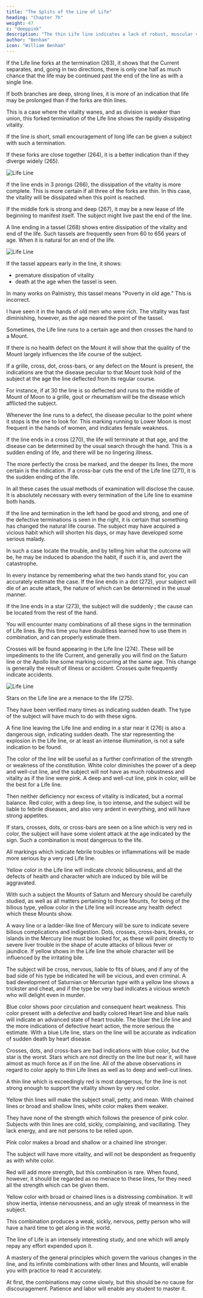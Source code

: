 ```yaml
---
title: "The Splits of the Line of Life"
heading: "Chapter 7h"
weight: 47
c: "deeppink"
description: "The thin Life line indicates a lack of robust, muscular vitality and great endurance."
author: "Benham"
icon: "William Benham"
---
```




If the Life line forks at the termination (263), it shows that the Current separates, and, going in two directions, there is only one half as much chance that the life may be continued past the end of the line as with a single line. 

If both branches are deep, strong lines, it is more of an indication that life may be prolonged than if the forks are thin lines. 

This is a case where the vitality wanes, and as division is weaker than union, this forked termination of the Life line shows the rapidly dissipating vitality. 

If the line is short, small encouragement of long life can be given a subject with such a termination. 

If these forks are close together (264), it is a better indication than if they diverge widely (265). 

![Life Line](/graphics/palm/265.png)

If the line ends in 3 prongs (266), the dissipation of the vitality is more complete. This is more certain if all three of the forks are thin.  In this case, the vitality will be dissipated when this point is reached. 

If the middle fork is strong and deep (267), it may be a new lease of life beginning to manifest itself. The subject might live past the end of the line. 

A line ending in a tassel (268) shows entire dissipation of the vitality and end of the life. Such tassels are frequently seen from 60 to 656 years of age.  When it is natural for an end of the life. 

![Life Line](/graphics/palm/268.png)


If the tassel appears early in the line, it shows:
- premature dissipation of vitality
- death at the age when the tassel is seen. 

In many works on Palmistry, this tassel means "Poverty in old age." This is incorrect. 

I have seen it in the hands of old men who were rich. The vitality was fast diminishing, however, as the age neared the point of the tassel. 

Sometimes, the Life line runs to a certain age and then crosses the hand to a Mount. 

If there is no health defect on the Mount it will show that the quality of the Mount largely influences the life course of the subject. 

If a grille, cross, dot, cross-bars, or any defect on the Mount is present, the indications are that the disease peculiar to that Mount took hold of the subject at the age the line deflected from its regular course. 

For instance, if at 30 the line is so deflected and runs to the middle of Mount of Moon to a grille, gout or rheumatism will be the disease which afflicted the subject.

Whenever the line runs to a defect, the disease peculiar to the point where it stops is the one to look for. This marking running to Lower Moon is most frequent in the hands of women, and indicates female weakness.

If the line ends in a cross (270), the life will terminate at that age, and the disease can be determined by the usual search through the hand. This is a sudden ending of life, and there will be no lingering illness.

The more perfectly the cross be marked, and the deeper its lines, the more certain is the indication. If a cross-bar cuts the end of the Life line (271), it is the sudden ending of the life.

In all these cases the usual methods of examination will disclose the cause. It is absolutely necessary with every termination of the Life line to examine both hands.

If the line and termination in the left hand be good and strong, and one of the defective terminations is seen in the right, it is certain that something has changed the natural life course. The subject may have acquired a vicious habit which will shorten his days, or may have developed some serious malady.

In such a case locate the trouble, and by telling him what the outcome will be, he may be induced to abandon the habit, if such it is, and avert the catastrophe. 

In every instance by remembering what the two hands stand for, you can accurately estimate the case. If the line ends in a dot (272), your subject will die of an acute attack, the nature of which can be determined in the usual manner.

If the line ends in a star (273), the subject will die suddenly ; the cause can be located from the rest of the hand. 

You will encounter many combinations of all these signs in the termination of Life lines. By this time you have doubtless learned how to use them in combination, and can properly estimate them. 

Crosses will be found appearing in the Life line (274). These will be impediments to the life Current, and generally you will find on the Saturn line or the Apollo line some marking occurring at the same age. This change is generally the result of illness or accident. Crosses quite frequently indicate accidents. 

![Life Line](/graphics/palm/274.png)

Stars on the Life line are a menace to the life (275).

They have been verified many times as indicating sudden death. The type of the subject will have much to do with these signs. 

A fine line leaving the Life line and ending in a star near it (276) is also a dangerous sign, indicating sudden death. The star representing the explosion in the Life line, or at least an intense illumination, is not a safe indication to be found. 

The color of the line will be useful as a further confirmation of the strength or weakness of the constitution. White color diminishes the power of a deep and well-cut line, and the subject will not have as much robustness and vitality as if the line were pink. A deep and well-cut line, pink in color, will be the best for a Life line. 

Then neither deficiency nor excess of vitality is indicated, but a normal balance. Red color, with a deep line, is too intense, and the subject will be liable to febrile diseases, and also very ardent in everything, and will have strong appetites.

If stars, crosses, dots, or cross-bars are seen on a line which is very red in color, the subject will have some violent attack at the age indicated by the sign. Such a combination is most dangerous to the life. 

All markings which indicate febrile troubles or inflammations will be made more serious by a very red Life line.

Yellow color in the Life line will indicate chronic biliousness, and all the defects of health and character which are induced by bile will be aggravated. 

With such a subject the Mounts of Saturn and Mercury should be carefully studied, as well as all matters pertaining to those Mounts, for being of the bilious type, yellow color in the Life line will increase any health defect which these Mounts show. 

A wavy line or a ladder-like line of Mercury will be sure to indicate severe bilious complications and indigestion. Dots, crosses, cross-bars, breaks, or islands in the Mercury line must be looked for, as these will point directly to severe liver trouble in the shape of acute attacks of bilious fever or jaundice. If yellow shows in the Life line the whole character will be influenced by the irritating bile.

The subject will be cross, nervous, liable to fits of blues, and if any of the bad side of his type be indicated he will be vicious, and even criminal. A bad development of Saturnian or Mercurian type with a yellow line shows a trickster and cheat, and if the type be very bad indicates a vicious wretch who will delight even in murder. 

Blue color shows poor circulation and consequent heart weakness. This color present with a defective and badly colored Heart line and blue nails will indicate an advanced state of heart trouble. The bluer the Life line and the more indications of defective heart action, the more serious the estimate. With a blue Life line, stars on the line will be accurate as indication of sudden death by heart disease. 

Crosses, dots, and cross-bars are bad indications with blue color, but the star is the worst. Stars which are not directly on the line but near it, will have almost as much force as if on the line. All of the above observations in regard to color apply to thin Life lines as well as to deep and well-cut lines. 

A thin line which is exceedingly red is most dangerous, for the line is not strong enough to support the vitality shown by very red color. 

Yellow thin lines will make the subject small, petty, and mean. With chained lines or broad and shallow lines, white color makes them weaker. 

They have none of the strength which follows the presence of pink color. Subjects with thin lines are cold, sickly, complaining, and vacillating. They lack energy, and are not persons to be relied upon.

Pink color makes a broad and shallow or a chained line stronger.

The subject will have more vitality, and will not be despondent as frequently as with white color. 

Red will add more strength, but this combination is rare. When found, however, it should be regarded as no menace to these lines, for they need all the strength which can be given them.

Yellow color with broad or chained lines is a distressing combination. It will show inertia, intense nervousness, and an ugly streak of meanness in the subject. 

This combination produces a weak, sickly, nervous, petty person who will have a hard time to get along in the world. 

The line of Life is an intensely interesting study, and one which will amply repay any effort expended upon it. 

A mastery of the general principles which govern the various changes in the line, and its infinite combinations with other lines and Mounts, will enable you with practice to read it accurately. 

At first, the combinations may come slowly, but this should be no cause for discouragement. Patience and labor will enable any student to master it.
